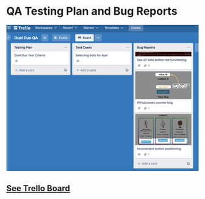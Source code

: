# QA Testing Plan and Bug Reports

![Trello Board](./testing-documentation%402x.png)

## [See Trello Board](https://trello.com/invite/b/VdWT2uaw/ATTI4101aee95aef5afcfef9f12dcb4357ca3256E517/duel-duo-qa)
